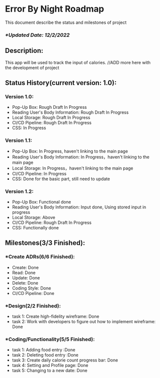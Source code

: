 <h1>Error By Night Roadmap</h1>
    This document describe the status and milestones of project
    <h3><i>*Updated Date: 12/2/2022</i></h3>
    <h2>Description: </h2>
    <p>This app will be used to track the input of calories.
        //ADD more here with the development of project
    </p>
    <h2>Status History(current version: 1.0):</h2>
    <h3>Version 1.0: </h3>
    <ul>
        <li>Pop-Up Box: Rough Draft In Progress </li>
        <li>Reading User's Body Information: Rough Draft In Progress </li>
        <li>Local Storage: Rough Draft In Progress </li> 
        <li>CI/CD Pipeline: Rough Draft In Progress </li> 
        <li>CSS: In Progress </li> 
    </ul>
    <h3>Version 1.1: </h3>
    <ul>
        <li>Pop-Up Box: In Progress, haven't linking to the main page</li>
        <li>Reading User's Body Information: In Progress，haven't linking to the main page</li>
        <li>Local Storage: In Progress，haven't linking to the main page </li> 
        <li>CI/CD Pipeline: In Progress </li> 
        <li>CSS: Done for the basic part, still need to update</li> 
    </ul>
    <h3>Version 1.2: </h3>
    <ul>
        <li>Pop-Up Box: Functional done </li>
        <li>Reading User's Body Information: Input done, Using stored input in progress </li>
        <li>Local Storage: Above </li> 
        <li>CI/CD Pipeline: Rough Draft In Progress </li> 
        <li>CSS: Functionally done </li> 
    </ul>
    <h2>Milestones(3/3 Finished): </h2>
    <h3>*Create ADRs(6/6 Finished):</h3>
    <ul>
        <li>Create: Done</li>
        <li>Read: Done</li>
        <li>Update: Done</li>
        <li>Delete: Done</li>
        <li>Coding Style: Done</li>
        <li>CI/CD Pipeline: Done</li>
    </ul>
    <h3>*Design(2/2 Finished):</h3>
    <ul>
        <li>task 1: Create high-fidelity wireframe: Done</li>
        <li>task 2: Work with developers to figure out how to implement wireframe: Done</li>
    </ul>
    <h3>*Coding/Functionality(5/5 Finished):</h3>
    <ul>
        <li>task 1: Adding food entry :Done</li>
        <li>task 2: Deleting food entry :Done</li>
        <li>task 3: Create daily calorie count progress bar: Done</li>
        <li>task 4: Setting and Profile page: Done</li>
        <li>task 5: Changing to a new date: Done</li>
    </ul>
